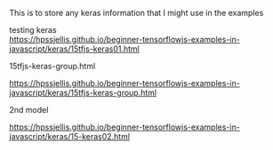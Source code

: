 This is to store any keras information that I might use in the examples

testing keras  
https://hpssjellis.github.io/beginner-tensorflowjs-examples-in-javascript/keras/15tfjs-keras01.html



15tfjs-keras-group.html  

https://hpssjellis.github.io/beginner-tensorflowjs-examples-in-javascript/keras/15tfjs-keras-group.html 





2nd model  

https://hpssjellis.github.io/beginner-tensorflowjs-examples-in-javascript/keras/15-keras02.html
